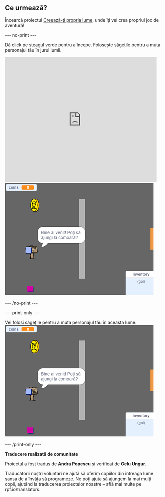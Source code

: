 ## Ce urmează?

Încearcă proiectul [Creează-ți propria lume](https://projects.raspberrypi.org/ro-RO/projects/create-your-own-world?utm_source=pathway&utm_medium=whatnext&utm_campaign=projects), unde îți vei crea propriul joc de aventură!

--- no-print ---

Dă click pe steagul verde pentru a începe. Folosește săgețile pentru a muta personajul tău în jurul lumii.

<div class="scratch-preview">
  <iframe allowtransparency="true" width="485" height="402" src="https://scratch.mit.edu/projects/embed/258757783/?autostart=false" frameborder="0" scrolling="no"></iframe>
  <img src="images/create-showcase.png">
</div>

--- /no-print ---

--- print-only ---

Vei folosi săgețile pentru a muta personajul tău în aceasta lume. ![showcase.png](images/create-showcase.png)

--- /print-only ---



**Traducere realizată de comunitate**

Proiectul a fost tradus de **Andra Popescu** și verificat de **Gelu Ungur**.

Traducătorii noștri voluntari ne ajută să oferim copiilor din întreaga lume șansa de a învăța să programeze. Ne poți ajuta să ajungem la mai mulți copii, ajutând la traducerea proiectelor noastre – află mai multe pe rpf.io/translators.